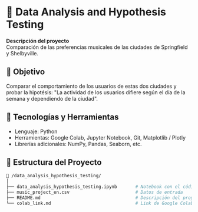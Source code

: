 # 📌 Data Analysis and Hypothesis Testing

**Descripción del proyecto**  
Comparación de las preferencias musicales de las ciudades de Springfield y Shelbyville.

## 🎯 Objetivo

Comparar el comportamiento de los usuarios de estas dos ciudades y probar la hipotésis: "La actividad de los usuarios difiere según el día de la semana y dependiendo de la ciudad".

## 🧠 Tecnologías y Herramientas

- Lenguaje: Python
- Herramientas: Google Colab, Jupyter Notebook, Git, Matplotlib / Plotly
- Librerías adicionales: NumPy, Pandas, Seaborn, etc.

## 📂 Estructura del Proyecto

```bash
📁 /data_analysis_hypothesis_testing/
│
├── data_analysis_hypothesis_testing.ipynb       # Notebook con el código principal
├── music_project_en.csv                         # Datos de entrada
├── README.md                                    # Descripción del proyecto
└── colab_link.md                                # Link de Google Colab

